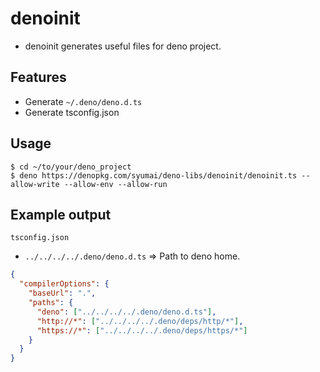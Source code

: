 # denoinit

- denoinit generates useful files for deno project.

## Features

- Generate `~/.deno/deno.d.ts`
- Generate tsconfig.json

## Usage

```
$ cd ~/to/your/deno_project
$ deno https://denopkg.com/syumai/deno-libs/denoinit/denoinit.ts --allow-write --allow-env --allow-run
```

## Example output

`tsconfig.json`

- `../../../../.deno/deno.d.ts` => Path to deno home.

```json
{
  "compilerOptions": {
    "baseUrl": ".",
    "paths": {
      "deno": ["../../../../.deno/deno.d.ts"],
      "http://*": ["../../../../.deno/deps/http/*"],
      "https://*": ["../../../../.deno/deps/https/*"]
    }
  }
}
```

